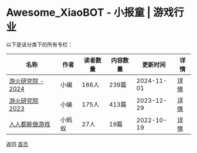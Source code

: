 # Awesome_XiaoBOT - 小报童 | 游戏行业

以下是该分类下的所有专栏：

| 名称 | 作者 | 读者数量 | 内容数量 | 更新时间 | 详情 |
|------|------|----------|----------|----------|------|
| [游火研究院 - 2024](https://xiaobot.net/p/YoHo2024?refer=9c3f1c95-a052-465a-9902-f6d75080262a) | 小编 | 166人 | 239篇 |  2024-11-01 | [详情](data/YoHo2024.md) |
| [游火研究院 2023](https://xiaobot.net/p/yoho?refer=9c3f1c95-a052-465a-9902-f6d75080262a) | 小编 | 175人 | 413篇 |  2023-12-29 | [详情](data/yoho.md) |
| [人人都能做游戏](https://xiaobot.net/p/rrdnzyx?refer=9c3f1c95-a052-465a-9902-f6d75080262a) | 小蚂蚁 | 27人 | 19篇 |  2022-10-19 | [详情](data/rrdnzyx.md) |


返回 [首页](../README.md)
